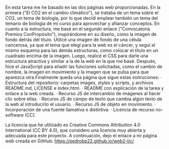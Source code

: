 En esta tarea me he basado en las dos páginas web proporcionadas. En la primera ("El CO2 en el cambio climático"), se trataba de un tema sobre el CO2, un tema de biología, por lo que decidí emplear también un tema del temario de biología de mi curso para aprovechar y afianzar conceptos. En cuanto a la estructura, me basé en el segundo enlace ("Convocatoria Premios ConPropósito"), inspirándome en su diseño, como la imagen de fondo detrás del título. Utilicé una imagen de fondo de una célula cancerosa, ya que el tema que elegí para la web es el cáncer, y seguí el mismo esquema para las demás estructuras, como colocar el título en un cuadrado encima de la imagen. Luego, realicé el CSS para darle una estructura atractiva y similar a la de la web en la que me basé. Después, hice el JavaScript para añadir las funciones solicitadas, como el cambio de nombre, la imagen en movimiento y la imagen que se pulsa para que aparezca otra.Finalmente queda una página que sigue estas instruciones: 
· Estructura del repositorio: carpetas images, styles y scripts, y archivos README.md, LICENSE e index.html. 
· README con explicación de la tarea y enlace a la web creada. 
· Recurso JS de intercambio de imágenes al hacer clic sobre ellas. 
· Recurso JS de campo de texto que cambia algún texto de la web al introducirlo el usuario.
· Recurso JS de objeto en movimiento. 
· Incorporación de una fuente llamativa o distintiva. 
· Licencia de recurso no-software (CC).

La licencia que he utilizado es Creative Commons Attribution 4.0 International (CC BY 4.0), que considero una licencia muy abierta y adecuada para este proyecto. A continuación, dejo el enlace a mi página web creada en GitHub: https://pedrobp22.github.io/web2-tic/
